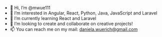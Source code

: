 - 👋 Hi, I’m @mwue111
- 👀 I’m interested in Angular, React, Python, Java, JavaScript and Laravel
- 🌱 I’m currently learning React and Laravel
- 💞️ I’m looking to create and collaborate on creative projects!
- 📫 You can reach me on my mail: daniela.wuerich@gmail.com

<!---
mwue111/mwue111 is a ✨ special ✨ repository because its `README.md` (this file) appears on your GitHub profile.
You can click the Preview link to take a look at your changes.
--->
